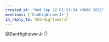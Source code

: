 ```yaml
---
created_at: "Wed Sep 22 01:21:34 +0000 2021"
mentions: ['DanHightowerJr']
in_reply_to: @DanHightowerJr
---
```


@DanHightowerJr ✋